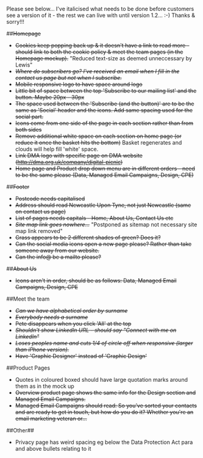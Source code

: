 Please see below... I've italicised what needs to be done before customers see a version of it - the rest we can live with until version 1.2... :-) Thanks & sorry!!!

##~~Homepage~~
- ~~Cookies keep popping back up & it doesn't have a link to read more - should link to both the cookie policy & meet the team pages (in the Homepage mockup).~~ "Reduced text-size as deemed unneccessary by Lewis"
- ~~_Where do subscribers go? I've received an email when I fill in the contact us page but not when I subscribe._~~
- ~~Mobile responsive logo to have space around logo~~
- ~~Little bit of space between the top 'Subscribe to our mailing list' and the button. Maybe 20px - 30px~~
- ~~The space used between the 'Subscribe (and the button)' are to be the same as 'Social' header and the icons. Add same spacing used for the social part.~~
- ~~Icons come from one side of the page in each section rather than from both sides~~
- ~~Remove additional white space on each section on home page (or reduce it once the basket hits the bottom)~~ Basket regenerates and clouds will help fill 'white' space.
- ~~Link DMA logo with specific page on DMA website (http://dma.org.uk/company/digital-picnic)~~
- ~~Home page and Product drop down menu are in different orders - need to be the same please (Data, Managed Email Campaigns, Design, CPE)~~
 
 
##~~Footer~~
- ~~Postcode needs capitalised~~
- ~~Address should read Newcastle Upon Tyne, not just Newcastle (same on contact us page)~~
- ~~List of pages needs capitals - Home, About Us, Contact Us etc~~
- ~~_Site map link goes nowhere..._~~ "Postponed as sitemap not necessary site map link removed"
- ~~Grass appears to be 2 different shades of green? Does it?~~
- ~~Can the social media icons open a new page please? Rather than take someone away from our website.~~ 
- ~~Can the info@ be a mailto please?~~
 
 
##~~About Us~~
- ~~Icons aren't in order, should be as follows: Data, Managed Email Campaigns, Design, CPE~~
 
##Meet the team
- ~~_Can we have alphabetical order by surname_~~
- ~~_Everybody needs a surname_~~
- ~~Pete disappears when you click 'All' at the top~~
- ~~_Shouldn't show LinkedIn URL - should say "Connect with me on LinkedIn"_~~
- ~~_Loses peoples name and cuts 1/4 of circle off when responsive (larger than iPhone version)._~~
- ~~Have 'Graphic Designer' instead of 'Graphic Design'~~
 
 
##Product Pages
- Quotes in coloured boxed should have large quotation marks around them as in the mock up
- ~~Overview product page shows the same info for the Design section and Managed Email Campaigns.~~
- ~~Managed Email Campaigns should read: So you’ve sorted your contacts and are ready to get in touch, but how do you do it? Whether you're an email marketing veteran or...~~
 
##Other##
- Privacy page has weird spacing eg below the Data Protection Act para and above bullets relating to it